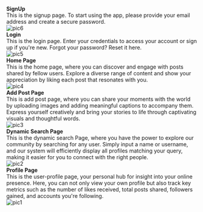 **SignUp** <br />
This is the signup page. To start using the app, please provide your email address and create a secure password. <br />
![pic6](https://github.com/Kasiru69/Social-Media-App/assets/127610241/41575a1c-b9de-4e17-aa0d-c8efe9e7f55f) <br />
**Login** <br />
This is the login page. Enter your credentials to access your account or sign up if you're new. Forgot your password? Reset it here. <br />
![pic5](https://github.com/Kasiru69/Social-Media-App/assets/127610241/35571c55-d594-45b7-831a-24cf0746874f) <br />
**Home Page** <br />
This is the home page, where you can discover and engage with posts shared by fellow users. Explore a diverse range of content and show your appreciation by liking each post that resonates with you. <br />
![pic4](https://github.com/Kasiru69/Social-Media-App/assets/127610241/95498e9b-afca-443d-8f16-1f205f6325b9) <br />
**Add Post Page** <br />
This is add post page, where you can share your moments with the world by uploading images and adding meaningful captions to accompany them. Express yourself creatively and bring your stories to life through captivating visuals and thoughtful words. <br />
![pic3](https://github.com/Kasiru69/Social-Media-App/assets/127610241/a3a4e5ff-e66c-49aa-874a-9d792b91895c) <br />
**Dynamic Search Page** <br />
This is the dynamic search Page, where you have the power to explore our community by searching for any user. Simply input a name or username, and our system will efficiently display all profiles matching your query, making it easier for you to connect with the right people. <br />
![pic2](https://github.com/Kasiru69/Social-Media-App/assets/127610241/3125d2a0-f9e0-4f4a-a36d-e2b07920cdff) <br />
**Profile Page** <br />
This is the user-profile page, your personal hub for insight into your online presence. Here, you can not only view your own profile but also track key metrics such as the number of likes received, total posts shared, followers gained, and accounts you're following.<br />
![pic1](https://github.com/Kasiru69/Social-Media-App/assets/127610241/d6fb7f40-7738-43c3-9ea7-1de0266432cc) <br />
